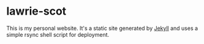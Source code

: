 # lawrie-scot

This is my personal website. It's a static site generated by [Jekyll](https://jekyllrb.com/) and uses a simple rsync shell script for deployment.
